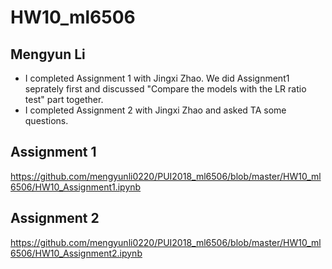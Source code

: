 # HW10_ml6506
## Mengyun Li
* I completed Assignment 1 with Jingxi Zhao. We did Assignment1 seprately first and discussed "Compare the models with the LR ratio test" part together.
* I completed  Assignment 2 with Jingxi Zhao and asked TA some questions.
## Assignment 1
https://github.com/mengyunli0220/PUI2018_ml6506/blob/master/HW10_ml6506/HW10_Assignment1.ipynb

## Assignment 2
https://github.com/mengyunli0220/PUI2018_ml6506/blob/master/HW10_ml6506/HW10_Assignment2.ipynb
